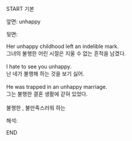 START
기본

앞면:
unhappy


뒷면:
<div>Her unhappy childhood left an indelible mark. </div><div><div>그녀의 불행한 어린 시절은 지울 수 없는 흔적을 남겼다.</div></div><div><br></div><div><div>I hate to see you unhappy. </div><div><div>난 네가 불행해 하는 것을 보기 싫어.</div></div></div><div><br></div><div><div>He was trapped in an unhappy marriage. </div><div><div>그는 불행한 결혼 생활에 갇혀 있었다.</div></div></div><div><br></div><div>불행한 , 불만족스러워 하는</div>


해석:
<!--ID: 1746614454902-->
END